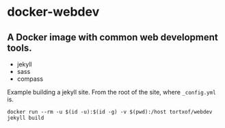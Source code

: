 # docker-webdev

## A Docker image with common web development tools.

- jekyll
- sass
- compass

Example building a jekyll site. From the root of the site, where `_config.yml` is.

    docker run --rm -u $(id -u):$(id -g) -v $(pwd):/host tortxof/webdev jekyll build
